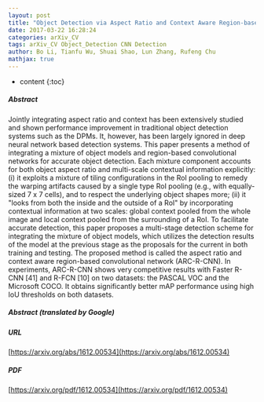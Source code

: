 ```yaml
---
layout: post
title: "Object Detection via Aspect Ratio and Context Aware Region-based Convolutional Networks"
date: 2017-03-22 16:28:24
categories: arXiv_CV
tags: arXiv_CV Object_Detection CNN Detection
author: Bo Li, Tianfu Wu, Shuai Shao, Lun Zhang, Rufeng Chu
mathjax: true
---
```


* content
{:toc}

##### Abstract
Jointly integrating aspect ratio and context has been extensively studied and shown performance improvement in traditional object detection systems such as the DPMs. It, however, has been largely ignored in deep neural network based detection systems. This paper presents a method of integrating a mixture of object models and region-based convolutional networks for accurate object detection. Each mixture component accounts for both object aspect ratio and multi-scale contextual information explicitly: (i) it exploits a mixture of tiling configurations in the RoI pooling to remedy the warping artifacts caused by a single type RoI pooling (e.g., with equally-sized 7 x 7 cells), and to respect the underlying object shapes more; (ii) it "looks from both the inside and the outside of a RoI" by incorporating contextual information at two scales: global context pooled from the whole image and local context pooled from the surrounding of a RoI. To facilitate accurate detection, this paper proposes a multi-stage detection scheme for integrating the mixture of object models, which utilizes the detection results of the model at the previous stage as the proposals for the current in both training and testing. The proposed method is called the aspect ratio and context aware region-based convolutional network (ARC-R-CNN). In experiments, ARC-R-CNN shows very competitive results with Faster R-CNN [41] and R-FCN [10] on two datasets: the PASCAL VOC and the Microsoft COCO. It obtains significantly better mAP performance using high IoU thresholds on both datasets.

##### Abstract (translated by Google)


##### URL
[https://arxiv.org/abs/1612.00534](https://arxiv.org/abs/1612.00534)

##### PDF
[https://arxiv.org/pdf/1612.00534](https://arxiv.org/pdf/1612.00534)


